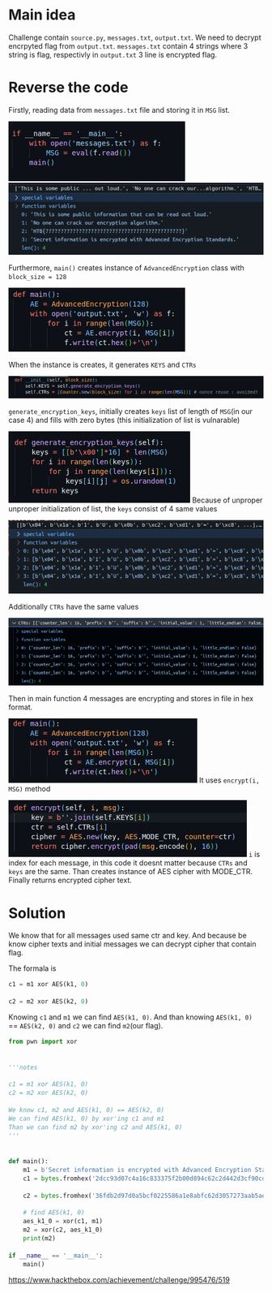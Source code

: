 # Main idea 

Challenge contain `source.py`, `messages.txt`, `output.txt`. We need to decrypt encrpyted flag from `output.txt`. `messages.txt` contain 4 strings where 3 string is flag, respectivly in `output.txt` 3 line is encrypted flag.

# Reverse the code

Firstly, reading data from `messages.txt` file and storing it in `MSG` list.

![](../../../attachments/Pasted%20image%2020240109225228.png)
![](../../../attachments/Pasted%20image%2020240109225257.png)

Furthermore, `main()` creates instance of `AdvancedEncryption` class with `block_size = 128`

![](../../../attachments/Pasted%20image%2020240109224820.png)

When the instance is creates, it generates `KEYS` and `CTRs`

![](../../../attachments/Pasted%20image%2020240109224952.png)

`generate_encryption_keys`, initially creates `keys` list of length of `MSG`(in our case 4) and fills with zero bytes (this initialization of list is vulnarable)

![](../../../attachments/Pasted%20image%2020240109225100.png)
Because of unproper unproper initialization of list, the `keys` consist of 4 same values

![](../../../attachments/Pasted%20image%2020240109225658.png)

Additionally `CTRs` have the same values

![](../../../attachments/Pasted%20image%2020240109225826.png)


Then in main function 4 messages are encrypting and stores in file in hex format.

![](../../../attachments/Pasted%20image%2020240109230020.png)
It uses `encrypt(i, MSG)` method 

![](../../../attachments/Pasted%20image%2020240109230126.png)
`i` is index for each message, in this code it doesnt matter because `CTRs` and `keys` are the same. Than creates instance of AES cipher with MODE_CTR. Finally returns encrypted cipher text.

# Solution

We know that for all messages used same ctr and key. And because be know cipher texts and initial messages we can decrypt cipher that contain flag.

The formala is 

```python
c1 = m1 xor AES(k1, 0)

c2 = m2 xor AES(k2, 0)
```

Knowing `c1` and `m1` we can find `AES(k1, 0)`. And than knowing `AES(k1, 0)` ==  `AES(k2, 0)` and `c2` we can find `m2`(our flag).

```python
from pwn import xor


'''notes

c1 = m1 xor AES(k1, 0)
c2 = m2 xor AES(k2, 0)

We know c1, m2 and AES(k1, 0) == AES(k2, 0)
We can find AES(k1, 0) by xor'ing c1 and m1
Than we can find m2 by xor'ing c2 and AES(k1, 0)
'''


def main():
    m1 = b'Secret information is encrypted with Advanced Encryption Standards.'
    c1 = bytes.fromhex('2dcc93d07c4a16c833375f2b00d894c62c2d442d3cf90cd43183c559c10006372cea2c1595487c0f4314091c0c268b120f3aaabe7bd31c0c05977a7f7c4f6ce6f59392e0e522e66500e153f7a6f914c7')

    c2 = bytes.fromhex('36fdb2d97d0a5bcf0225586a1e8abfc62d3057273aab5ae5309d8c4ade060a236aed070d817b2c14110e590b1b27ef5d4d35ddc001b47d6c2bca00101c25039a')

    # find AES(k1, 0)
    aes_k1_0 = xor(c1, m1)
    m2 = xor(c2, aes_k1_0)
    print(m2)

if __name__ == '__main__':
    main()
```

https://www.hackthebox.com/achievement/challenge/995476/519
